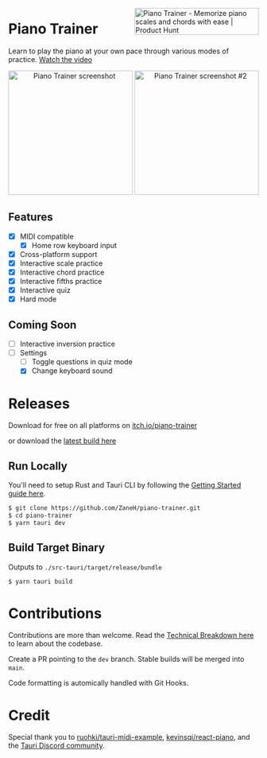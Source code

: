 <a href="https://www.producthunt.com/posts/piano-trainer?utm_source=badge-top-post-topic-badge&utm_medium=badge&utm_souce=badge-piano&#0045;trainer" target="_blank"><img align="right" src="https://api.producthunt.com/widgets/embed-image/v1/top-post-topic-badge.svg?post_id=351951&theme=light&period=monthly&topic_id=204" alt="Piano&#0032;Trainer - Memorize&#0032;piano&#0032;scales&#0032;and&#0032;chords&#0032;with&#0032;ease | Product Hunt" style="width: 250px; height: 54px;" width="250" height="54" /></a>

# Piano Trainer

Learn to play the piano at your own pace through various modes of practice. [Watch the video](https://vimeo.com/730642802)

<p align="center">
<img alt="Piano Trainer screenshot" src="https://i.imgur.com/Nxg1706.png" height="250px" />
<img alt="Piano Trainer screenshot #2" src="https://i.imgur.com/mBg1fjH.png" height="250px" />
</p>

## Features

- [x] MIDI compatible
  - [x] Home row keyboard input
- [x] Cross-platform support
- [x] Interactive scale practice
- [x] Interactive chord practice
- [x] Interactive fifths practice
- [x] Interactive quiz
- [x] Hard mode

## Coming Soon

- [ ] Interactive inversion practice
- [ ] Settings
  - [ ] Toggle questions in quiz mode
  - [x] Change keyboard sound

# Releases

Download for free on all platforms on [itch.io/piano-trainer](https://zaneh.itch.io/piano-trainer)

or download the [latest build here](https://github.com/ZaneH/piano-trainer/releases)

## Run Locally

You'll need to setup Rust and Tauri CLI by following the [Getting Started guide here](https://tauri.app/v1/guides/getting-started/prerequisites).

```bash
$ git clone https://github.com/ZaneH/piano-trainer.git
$ cd piano-trainer
$ yarn tauri dev
```

## Build Target Binary

Outputs to `./src-tauri/target/release/bundle`

```bash
$ yarn tauri build
```

# Contributions

Contributions are more than welcome. Read the [Technical Breakdown here](https://github.com/ZaneH/piano-trainer/wiki/Technical-Breakdown) to learn about the codebase.

Create a PR pointing to the `dev` branch. Stable builds will be merged into `main`.

Code formatting is automically handled with Git Hooks.

# Credit

Special thank you to [ruohki/tauri-midi-example](https://github.com/ruohki/tauri-midi-example), [kevinsqi/react-piano](https://github.com/kevinsqi/react-piano), and the [Tauri Discord community](https://tauri.app/).
